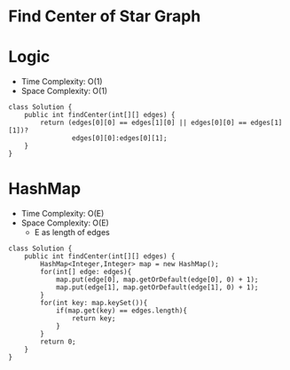 # Find Center of Star Graph
# Logic
* Time Complexity: O(1)
* Space Complexity: O(1)
```
class Solution {
    public int findCenter(int[][] edges) {
        return (edges[0][0] == edges[1][0] || edges[0][0] == edges[1][1])?
                edges[0][0]:edges[0][1];
    }
}
```
# HashMap
* Time Complexity: O(E)
* Space Complexity: O(E)
	* E as length of edges
```
class Solution {
    public int findCenter(int[][] edges) {
        HashMap<Integer,Integer> map = new HashMap();
        for(int[] edge: edges){
            map.put(edge[0], map.getOrDefault(edge[0], 0) + 1);
            map.put(edge[1], map.getOrDefault(edge[1], 0) + 1);
        }
        for(int key: map.keySet()){
            if(map.get(key) == edges.length){
                return key;
            }
        }
        return 0;
    }
}
```